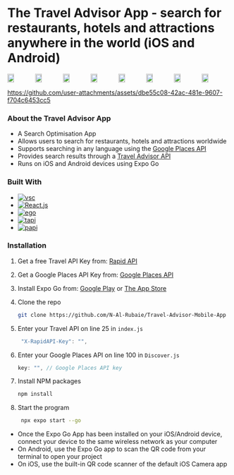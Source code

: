# The Travel Advisor App - search for restaurants, hotels and attractions anywhere in the world (iOS and Android)

<div style="display: flex;">
    <img src="https://github.com/N-Al-Rubaie/Travel-Advisor-Mobile-App/assets/124283031/eff0b286-40c7-4f35-860c-30d702f1c242" style="width: 24%;" />
    <img src="https://github.com/N-Al-Rubaie/Travel-Advisor-Mobile-App/assets/124283031/c35e60f9-be5e-4f39-86f8-51f219bd4a57" style="width: 24%;" />
    <img src="https://github.com/N-Al-Rubaie/Travel-Advisor-Mobile-App/assets/124283031/75bb8002-f077-4af1-abd4-d081099da9e5" style="width: 24%;" />
    <img src="https://github.com/N-Al-Rubaie/Travel-Advisor-Mobile-App/assets/124283031/a8f170f0-22d3-440f-a101-b7102fa16896" style="width: 24%;" />
    <img src="https://github.com/N-Al-Rubaie/Travel-Advisor-Mobile-App/assets/124283031/ac720b2e-0304-491f-a835-4205bf7691b8" style="width: 24%;" />
    <img src="https://github.com/N-Al-Rubaie/Travel-Advisor-Mobile-App/assets/124283031/30dd7c0e-58b4-4ca1-8d8d-0594867a26e1" style="width: 24%;" />
    <img src="https://github.com/N-Al-Rubaie/Travel-Advisor-Mobile-App/assets/124283031/81f0633a-a023-4167-8459-1e17ee549e7e" style="width: 24%;" />
    <img src="https://github.com/N-Al-Rubaie/Travel-Advisor-Mobile-App/assets/124283031/09ad6d87-0616-4141-9982-2965335cee43" style="width: 24%;" />
</div>






https://github.com/user-attachments/assets/dbe55c08-42ac-481e-9607-f704c6453cc5






### About the Travel Advisor App
* A Search Optimisation App
* Allows users to search for restaurants, hotels and attractions worldwide
* Supports searching in any language using the [Google Places API](https://developers.google.com/maps/documentation/places/web-service)
* Provides search results through a [Travel Advisor API](https://rapidapi.com/apidojo/api/travel-advisor)
* Runs on iOS and Android devices using Expo Go

### Built With

* [![vsc]][vsc-url]
* [![React.js]][React-url]
* [![ego]][ego-url]
* [![tapi]][tapi-url]
* [![papi]][papi-url]

### Installation

1. Get a free Travel API Key from: [Rapid API](https://rapidapi.com/apidojo/api/travel-advisor)
2. Get a Google Places API Key from: [Google Places API](https://developers.google.com/maps/documentation/places/web-service)
3. Install Expo Go from: [Google Play](https://play.google.com/store/apps/details?id=host.exp.exponent&hl=en&gl=US&pli=1) or [The App Store](https://apps.apple.com/us/app/expo-go/id982107779)
4. Clone the repo
   ```sh
   git clone https://github.com/N-Al-Rubaie/Travel-Advisor-Mobile-App
   ```

5. Enter your Travel API on line 25 in `index.js`
   ```js
    "X-RapidAPI-Key": "",
   ```
6. Enter your Google Places API on line 100 in `Discover.js` 
   ```js
   key: "", // Google Places API key
   ```
7. Install NPM packages
   ```sh
   npm install
   ```
8. Start the program
   ```sh
    npx expo start --go   
   ```
* Once the Expo Go App has been installed on your iOS/Android device, connect your device to the same wireless network as your computer
* On Android, use the Expo Go app to scan the QR code from your terminal to open your project 
* On iOS, use the built-in QR code scanner of the default iOS Camera app


<!-- MARKDOWN LINKS & IMAGES -->
<!-- https://www.markdownguide.org/basic-syntax/#reference-style-links -->

[linkedin-shield]: https://img.shields.io/badge/-LinkedIn-black.svg?style=for-the-badge&logo=linkedin&colorB=555
[linkedin-url]: https://linkedin.com/in/linkedin_username

[React.js]: https://img.shields.io/badge/React-20232A?style=for-the-badge&logo=react&logoColor=61DAFB
[React-url]: https://reactjs.org/

[vsc]: https://img.shields.io/badge/Visual%20Studio%20Code-blue
[vsc-url]: https://code.visualstudio.com/

[ego]: https://img.shields.io/badge/Expo%20Go%20-%20black
[ego-url]: https://expo.dev/

[tapi]: https://img.shields.io/badge/Travel%20Advisor%20API%20-%20blue
[tapi-url]: https://rapidapi.com/apidojo/api/travel-advisor

[papi]: https://img.shields.io/badge/Google%20Places%20API%20-%20green
[papi-url]: https://developers.google.com/maps/documentation/places/web-service


<br/>
